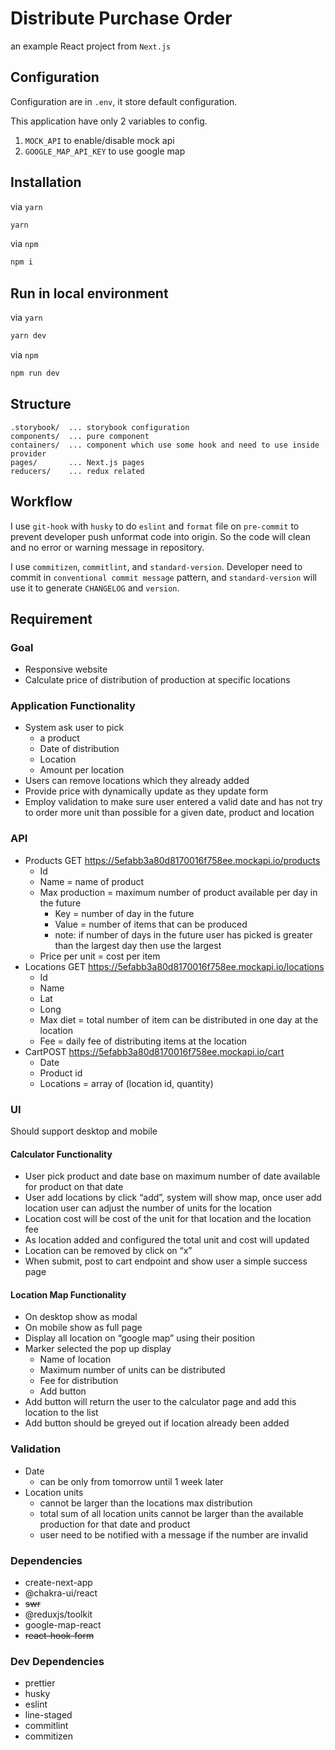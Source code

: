 # Distribute Purchase Order

an example React project from `Next.js`

## Configuration

Configuration are in `.env`, it store default configuration.

This application have only 2 variables to config.

1. `MOCK_API` to enable/disable mock api
2. `GOOGLE_MAP_API_KEY` to use google map

## Installation

via `yarn`

```sh
yarn
```

via `npm`

```sh
npm i
```

## Run in local environment

via `yarn`

```sh
yarn dev
```

via `npm`

```sh
npm run dev
```

## Structure

```
.storybook/  ... storybook configuration
components/  ... pure component
containers/  ... component which use some hook and need to use inside provider
pages/       ... Next.js pages
reducers/    ... redux related
```

## Workflow

I use `git-hook` with `husky` to do `eslint` and `format` file on `pre-commit` to prevent developer push unformat code into origin. So the code will clean and no error or warning message in repository.

I use `commitizen`, `commitlint`, and `standard-version`. Developer need to commit in `conventional commit message` pattern, and `standard-version` will use it to generate `CHANGELOG` and `version`.

## Requirement

### Goal

- Responsive website
- Calculate price of distribution of production at specific locations

### Application Functionality

- System ask user to pick
  - a product
  - Date of distribution
  - Location
  - Amount per location
- Users can remove locations which they already added
- Provide price with dynamically update as they update form
- Employ validation to make sure user entered a valid date and has not try to order more unit than possible for a given date, product and location

### API

- Products GET https://5efabb3a80d8170016f758ee.mockapi.io/products
  - Id
  - Name = name of product
  - Max production = maximum number of product available per day in the future
    - Key = number of day in the future
    - Value = number of items that can be produced
    - note: if number of days in the future user has picked is greater than the largest day then use the largest
  - Price per unit = cost per item
- Locations GET https://5efabb3a80d8170016f758ee.mockapi.io/locations
  - Id
  - Name
  - Lat
  - Long
  - Max diet = total number of item can be distributed in one day at the location
  - Fee = daily fee of distributing items at the location
- CartPOST https://5efabb3a80d8170016f758ee.mockapi.io/cart
  - Date
  - Product id
  - Locations = array of (location id, quantity)

### UI

Should support desktop and mobile

#### Calculator Functionality

- User pick product and date base on maximum number of date available for product on that date
- User add locations by click “add”, system will show map, once user add location user can adjust the number of units for the location
- Location cost will be cost of the unit for that location and the location fee
- As location added and configured the total unit and cost will updated
- Location can be removed by click on “x”
- When submit, post to cart endpoint and show user a simple success page

#### Location Map Functionality

- On desktop show as modal
- On mobile show as full page
- Display all location on “google map” using their position
- Marker selected the pop up display
  - Name of location
  - Maximum number of units can be distributed
  - Fee for distribution
  - Add button
- Add button will return the user to the calculator page and add this location to the list
- Add button should be greyed out if location already been added

### Validation

- Date
  - can be only from tomorrow until 1 week later
- Location units
  - cannot be larger than the locations max distribution
  - total sum of all location units cannot be larger than the available production for that date and product
  - user need to be notified with a message if the number are invalid

### Dependencies

- create-next-app
- @chakra-ui/react
- ~~swr~~
- @reduxjs/toolkit
- google-map-react
- ~~react-hook-form~~

### Dev Dependencies

- prettier
- husky
- eslint
- line-staged
- commitlint
- commitizen
